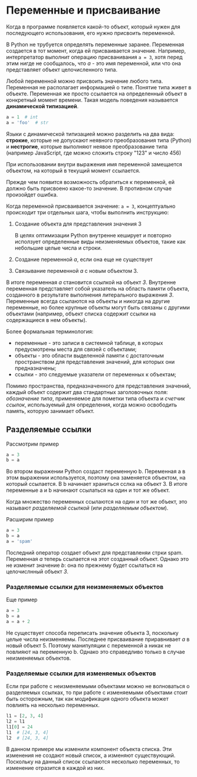 # Переменные и присваивание

Когда в программе появляется какой-то объект, который нужен для последующего использования, его нужно присвоить переменной.

В Python не трубуется определять переменные заранее. Переменная создается в тот момент, когда ей присваивается значение. Например, интерпретатор выполнит операцию присванивания `a = 3`, хотя перед этим нигде не сообщалось, что _a_ - это имя переменной, или что она представляет объект целочисленного типа.

Любой переменной можно присвоить значение любого типа. Переменная не располагает информацией о типе. Понятие типа живет в объекте. Переменная же просто ссылается на определенный объект в конкретный момент времени. Такая модель поведения называется __динамической типизацией__.

```python
a = 1  # int
a = 'foo'  # str
```

Языки с динамической типизацией можно разделить на два вида: __строкие__, которые не допускают неявного преобразования типа (Python) и __нестрогие__, которые выполняют неявое преобразование типа (например JavaScript, где можно сложить строку "123" и число 456)

При использовании внутри выражения имя переменной замещается объектом, на который в текущий момент ссылается.

Прежде чем появится возможность обратиться к переменной, ей должно быть присвоено какое-то значение. В противном случае произойдет ошибка.

Когда переменной присваивается значение: `a = 3`, концептуально происходит три отдельных шага, чтобы выполнить инструкцию:

1. Создание объекта для представления значения 3

   В целях оптимизации Python внутренне кеширует и повторно исползует определенные виды неизменяемых объектов, такие как небольшие целые числа и строки.

2. Создание переменной _a_, если она еще не существует
3. Связывание переменной _a_ с новым объектом 3.

В итоге переменная _a_ становится ссылкой на объект _3_. Внутренне переменная представляет собой указатель на область памяти объекта, созданного в результате выполнения литерального выражения _3_. Переменные всегда ссылаются на объекты и никогда на другие переменные, но более крупные объекты могут быть связаны с другими объектами (например, объект списка содержит ссылки на содержащиеся в нем объекты).

Более формальная терминология:

* переменные - это записи в системной таблице, в которых предусмотрены места для связей с объектами;
* объекты - это области выделенной памяти с достаточным пространством для представления значений, для которых они предназначены;
* ссылки - это следуемые указатели от переменных к объектам;

Помимо пространства, предназначенного для представления значений, каждый объект содержит два стандартных заголовочных поля: *обозначение типа*, применяемое для пометки типа объекта и *счетчик ссылок*, используемый для определения, когда можно освободить память, которую занимает объект.

## Разделяемые ссылки

Рассмотрим пример

```python
a = 3
b = a
```

Во втором выражении Python создаст переменную b. Переменная a в этом выражении используется, поэтому она заменяется объектом, на который ссылается. В b начинает храниться сслка на объект 3. В итоге переменные a и b начинают ссылаться на один и тот же объект.

Когда множество переменных ссылаются на один и тот же объект, это называют *разделяемой ссылкой* (или *разделяемым объектом*).

Расширим пример

```python
a = 3
b = a
a = 'spam'
```

Последний оператор создает объект для представленяи стрки spam. Переменная *a* теперь ссылается на этот созданный объект. Однако это не изменит значение *b*: она по прежнему будет ссылаться на целочислнный объект *3*.

### Разделяемые ссылки для неизменяемых объектов

Еще пример

```python
a = 3
b = a
a = a + 2
```

Не существует способа переписать значение объекта 3, поскольку целые числа неизменяемы. Последнее присваивание приравнивает *a* в новый объект 5. Поэтому манипуляции с переменной a никак не повлияют на переменную b. Однако это справедливо только в случае неизменяемых объектов.

### Разделяемые ссылки для изменяемых объектов

Если при работе с неизменяемыми объектами можно не волноваться о разделяемых ссылках, то при работе с изменяемыми объектами стоит быть осторожным, так как модификация одного объекта может повлиять на несколько переменных.

```python
l1 = [2, 3, 4]
l2 = l1
l1[0] = 24
l1  # [24, 3, 4]
l2  # [24, 3, 4]
```

В данном примере мы изменили компонент объекта списка. Эти изменения не создают новый список, а изменяют существующий. Поскольку на данный список ссылаются несколько переменных, то изменение отразится в каждой из них.
